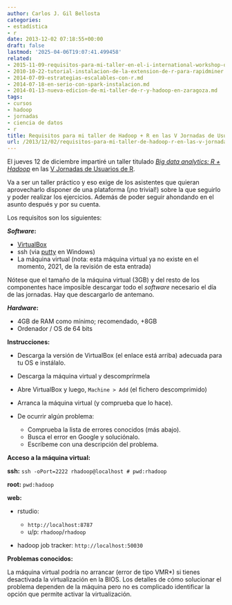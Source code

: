 ```yaml
---
author: Carlos J. Gil Bellosta
categories:
- estadística
- r
date: 2013-12-02 07:18:55+00:00
draft: false
lastmod: '2025-04-06T19:07:41.499458'
related:
- 2015-11-09-requisitos-para-mi-taller-en-el-i-international-workshop-on-advances-in-functional-data-analysis.md
- 2010-10-22-tutorial-instalacion-de-la-extension-de-r-para-rapidminer.md
- 2014-07-09-estrategias-escalables-con-r.md
- 2014-07-18-en-serio-con-spark-instalacion.md
- 2014-01-13-nueva-edicion-de-mi-taller-de-r-y-hadoop-en-zaragoza.md
tags:
- cursos
- hadoop
- jornadas
- ciencia de datos
- r
title: Requisitos para mi taller de Hadoop + R en las V Jornadas de Usuarios de R
url: /2013/12/02/requisitos-para-mi-taller-de-hadoop-r-en-las-v-jornadas-de-usuarios-de-r/
---
```


El jueves 12 de diciembre impartiré un taller titulado [_Big data analytics: R + Hadoop_](http://r-es.org/Programa+de+las+V+Jornadas) en las [V Jornadas de Usuarios de R](http://r-es.org/V+Jornadas).

Va a ser un taller práctico y eso exige de los asistentes que quieran aprovecharlo disponer de una plataforma (¡no trivial!) sobre la que seguirlo y poder realizar los ejercicios. Además de poder seguir ahondando en el asunto después y por su cuenta.

Los requisitos son los siguientes:

**_Software_:**

* [VirtualBox](https://www.virtualbox.org/wiki/Downloads)
* ssh (via [putty](http://www.chiark.greenend.org.uk/~sgtatham/putty/download.html) en Windows)
* La máquina virtual (nota: esta máquina virtual ya no existe en el momento, 2021, de la revisión de esta entrada)

Nótese que el tamaño de la máquina virtual (3GB) y del resto de los componentes hace imposible descargar todo el _software_ necesario el día de las jornadas. Hay que descargarlo de antemano.

**_Hardware_:**

* 4GB de RAM como mínimo; recomendado, +8GB
* Ordenador / OS de 64 bits

**Instrucciones:**

* Descarga la versión de VirtualBox (el enlace está arriba) adecuada para tu OS e instálalo.
* Descarga la máquina virtual y descomprírmela
* Abre VirtualBox y luego, `Machine > Add` (el fichero descomprimido)
* Arranca la máquina virtual (y comprueba que lo hace).
* De ocurrir algún problema:

	* Comprueba la lista de errores conocidos (más abajo).
	* Busca el error en Google y soluciónalo.
	* Escríbeme con una descripción del problema.


**Acceso a la máquina virtual:**

**ssh:** `ssh -oPort=2222 rhadoop@localhost # pwd:rhadoop`

**root:** `pwd:hadoop`

**web:**

* rstudio:

	* `http://localhost:8787`
	* u/p: `rhadoop`/`rhadoop`

* hadoop job tracker: `http://localhost:50030`

**Problemas conocidos:**

La máquina virtual podría no arrancar (error de tipo VMR*) si tienes desactivada la virtualización en la BIOS. Los detalles de cómo solucionar el problema dependen de la máquina pero no es complicado identificar la opción que permite activar la virtualización.